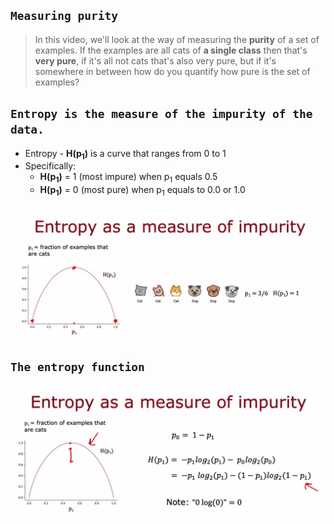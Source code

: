 ## `Measuring purity`

> In this video, we'll look at the way of measuring the **purity** of a set of examples. If the examples are all cats of **a single class** then that's **very pure**, if it's all not cats that's also very pure, but if it's somewhere in between how do you quantify how pure is the set of examples? 

## `Entropy is the measure of the impurity of the data.`

- Entropy - **H(p<sub>1</sub>)** is a curve that ranges from 0 to 1
- Specifically:
  - **H(p<sub>1</sub>)** = 1 (most impure) when p<sub>1</sub> equals 0.5
  - **H(p<sub>1</sub>)** = 0 (most pure) when p<sub>1</sub> equals to 0.0 or 1.0

![Alt text](<ref img/1.png>)

## `The entropy function`

![Alt text](<ref img/2.png>)
